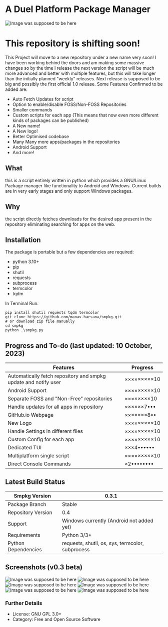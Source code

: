 # A Duel Platform Package Manager
![Image was supposed to be here](https://github.com/manav-harsana/smpkg/blob/main/config/images/banner.png?raw=true)

# This repository is shifting soon!
This Project will move to a new repository under a new name very soon! I have been working behind the doors and am making some massive changes so by the time I release the next version the script will be much more advanced and better with multiple features, but this will take longer than the initially planned "weekly" releases. Next release is supposed to be big and possibly the first official 1.0 release.
Some Features Confirmed to be added are:
- Auto Fetch Updates for script
- Option to enable/disable FOSS/Non-FOSS Repositories
- Smaller commands
- Custom scripts for each app (This means that now even more different kinds of packages can be published)
- A New name!
- A New logo!
- Better Optimised codebase
- Many Many more apps/packages in the repositories
- Android Support
- And more!

## What
this is a script entirely written in python which provides a GNU/Linux Package manager like functionality to Android and Windows. Current builds are in very early stages and only support Windows packages.

## Why
the script directly fetches downloads for the desired app present in the repository eliminating searching for apps on the web.

## Installation
The package is portable but a few dependencies are required:
- python 3.10+
- pip
- shutil
- requests
- subprocess
- termcolor
- tqdm

In Terminal Run:
```
pip install shutil requests tqdm termcolor
git clone https://github.com/manav-harsana/smpkg.git
# or download zip file manually
cd smpkg
python .\smpkg.py
```

## Progress and To-do (last updated: 10 October, 2023)

| Features | Progress|
|-------------|------------|
|Automatically fetch repository and smpkg update and notify user |  ×××××××××10 |
|Android Support | ×××××××××10 |
|Separate FOSS and "Non-Free" repositories | ××××××××10 |
|Handle updates for all apps in repository| ××××××7••• |
|GitHub.io Webpage|×××××××8••|
|New Logo| ×××××××××10|
|Handle Settings in different files|×××××××××10|
|Custom Config for each app|×××××××××10|
|Dedicated TUI| ×××4••••••|
|Multiplatform single script| ×××××××××10|
|Direct Console Commands|×2••••••••|

## Latest Build Status
|Smpkg Version| 0.3.1 |
|-------------------|-----|
|Package Branch|Stable|
|Repository Version|0.4|
|Support|Windows currently (Android not added yet)|
|Requirements| Python 3/3+|
|Python Dependencies| requests, shutil, os, sys, termcolor, subprocess|

## Screenshots (v0.3 beta)
![Image was supposed to be here](https://github.com/manav-harsana/smpkg/blob/main/config/images/icon.png?raw=true)
![Image was supposed to be here](https://github.com/manav-harsana/smpkg/blob/main/config/images/screenshot1.png?raw=true)
![Image was supposed to be here](https://github.com/manav-harsana/smpkg/blob/main/config/images/screenshot2.png?raw=true)
![Image was supposed to be here](https://github.com/manav-harsana/smpkg/blob/main/config/images/screenshot3.png?raw=true)
![Image was supposed to be here](https://github.com/manav-harsana/smpkg/blob/main/config/images/screenshot4.png?raw=true)
![Image was supposed to be here](https://github.com/manav-harsana/smpkg/blob/main/config/images/screenshot5.png?raw=true)

### Further Details
- License: GNU GPL 3.0+
- Category: Free and Open Source Software
